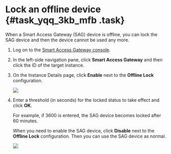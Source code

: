 # Lock an offline device {#task_yqq_3kb_mfb .task}

When a Smart Access Gateway \(SAG\) device is offline, you can lock the SAG device and then the device cannot be used any more.

1.  Log on to the [Smart Access Gateway console](https://smartag.console.aliyun.com/).
2.  In the left-side navigation pane, click **Smart Access Gateway** and then click the ID of the target instance.
3.  On the Instance Details page, click **Enable** next to the **Offline Lock** configuration. 

    ![](http://static-aliyun-doc.oss-cn-hangzhou.aliyuncs.com/assets/img/15410/15627391707050_en-US.png)

4.  Enter a threshold \(in seconds\) for the locked status to take effect and click **OK**. 

    For example, if 3600 is entered, the SAG device becomes locked after 60 minutes.

    When you need to enable the SAG device, click **Disable** next to the **Offline Lock** configuration. Then you can use the SAG device as normal.

    ![](http://static-aliyun-doc.oss-cn-hangzhou.aliyuncs.com/assets/img/23717/156273917014244_en-US.png)


